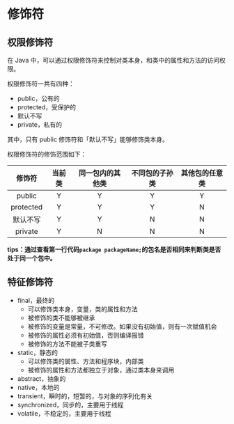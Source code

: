 # 修饰符

## 权限修饰符

在 Java 中，可以通过权限修饰符来控制对类本身，和类中的属性和方法的访问权限。

权限修饰符一共有四种：

- public，公有的
- protected，受保护的
- 默认不写
- private，私有的

其中，只有 public 修饰符和「默认不写」能够修饰类本身。

权限修饰符的修饰范围如下：

|  修饰符   | 当前类 | 同一包内的其他类 | 不同包的子孙类 | 其他包的任意类 |
| :-------: | :----: | :--------------: | :------------: | :------------: |
|  public   |   Y    |        Y         |       Y        |       Y        |
| protected |   Y    |        Y         |       Y        |       N        |
| 默认不写  |   Y    |        Y         |       N        |       N        |
|  private  |   Y    |        N         |       N        |       N        |

**tips：通过查看第一行代码`package packageName;`的包名是否相同来判断类是否处于同一个包中。**

## 特征修饰符



- final，最终的
  - 可以修饰类本身，变量，类的属性和方法
  - 被修饰的类不能够被继承
  - 被修饰的变量是常量，不可修改。如果没有初始值，则有一次赋值机会
  - 被修饰的属性必须有初始值，否则编译报错
  - 被修饰的方法不能被子类重写
- static，静态的
  - 可以修饰类的属性、方法和程序块，内部类
  - 被修饰的属性和方法都独立于对象，通过类本身来调用
- abstract，抽象的
- native，本地的
- transient，瞬时的，短暂的，与对象的序列化有关
- synchronized，同步的，主要用于线程
- volatile，不稳定的，主要用于线程

